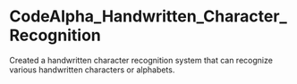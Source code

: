 # CodeAlpha_Handwritten_Character_Recognition
Created a handwritten character recognition system that can recognize various handwritten characters or alphabets. 
